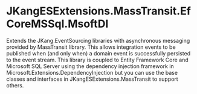 # JKangESExtensions.MassTransit.EfCoreMSSql.MsoftDI
 Extends the JKang.EventSourcing libraries with asynchronous messaging provided by MassTransit library. This allows integration events to be published when (and only when) a domain event is successfully persisted to the event stream. This library is coupled to Entity Framework Core and Microsoft SQL Server using the dependency injection framework in Microsoft.Extensions.DependencyInjection but you can use the base classes and interfaces in JKangESExtensions.MassTransit to support others.
